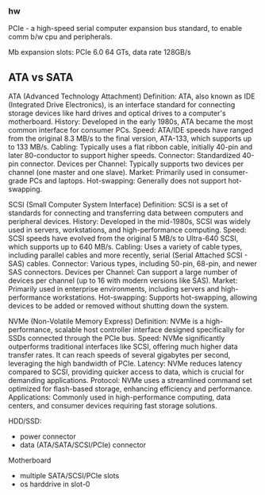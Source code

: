 ### hw

PCIe - 
	a high-speed serial computer expansion bus standard, to enable comm b/w cpu and peripherals.

Mb expansion slots:
 PCIe 6.0 64 GTs, data rate 128GB/s


## ATA vs SATA
ATA (Advanced Technology Attachment)
Definition: ATA, also known as IDE (Integrated Drive Electronics), is an interface standard for connecting storage devices like hard drives and optical drives to a computer's motherboard.
History: Developed in the early 1980s, ATA became the most common interface for consumer PCs.
Speed: ATA/IDE speeds have ranged from the original 8.3 MB/s to the final version, ATA-133, which supports up to 133 MB/s.
Cabling: Typically uses a flat ribbon cable, initially 40-pin and later 80-conductor to support higher speeds.
Connector: Standardized 40-pin connector.
Devices per Channel: Typically supports two devices per channel (one master and one slave).
Market: Primarily used in consumer-grade PCs and laptops.
Hot-swapping: Generally does not support hot-swapping.

SCSI (Small Computer System Interface)
Definition: SCSI is a set of standards for connecting and transferring data between computers and peripheral devices.
History: Developed in the mid-1980s, SCSI was widely used in servers, workstations, and high-performance computing.
Speed: SCSI speeds have evolved from the original 5 MB/s to Ultra-640 SCSI, which supports up to 640 MB/s.
Cabling: Uses a variety of cable types, including parallel cables and more recently, serial (Serial Attached SCSI - SAS) cables.
Connector: Various types, including 50-pin, 68-pin, and newer SAS connectors.
Devices per Channel: Can support a large number of devices per channel (up to 16 with modern versions like SAS).
Market: Primarily used in enterprise environments, including servers and high-performance workstations.
Hot-swapping: Supports hot-swapping, allowing devices to be added or removed without shutting down the system.

NVMe (Non-Volatile Memory Express)
Definition: NVMe is a high-performance, scalable host controller interface designed specifically for SSDs connected through the PCIe bus.
Speed: NVMe significantly outperforms traditional interfaces like SCSI, offering much higher data transfer rates. It can reach speeds of several gigabytes per second, leveraging the high bandwidth of PCIe.
Latency: NVMe reduces latency compared to SCSI, providing quicker access to data, which is crucial for demanding applications.
Protocol: NVMe uses a streamlined command set optimized for flash-based storage, enhancing efficiency and performance.
Applications: Commonly used in high-performance computing, data centers, and consumer devices requiring fast storage solutions.

HDD/SSD:
 - power connector
 - data (ATA/SATA/SCSI/PCIe) connector

Motherboard
 - multiple SATA/SCSI/PCIe slots
 - os harddrive in slot-0